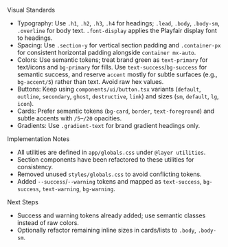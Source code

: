 Visual Standards

- Typography: Use `.h1`, `.h2`, `.h3`, `.h4` for headings; `.lead`, `.body`, `.body-sm`, `.overline` for body text. `.font-display` applies the Playfair display font to headings.
- Spacing: Use `.section-y` for vertical section padding and `.container-px` for consistent horizontal padding alongside `container mx-auto`.
- Colors: Use semantic tokens; treat brand green as `text-primary` for text/icons and `bg-primary` for fills. Use `text-success`/`bg-success` for semantic success, and reserve `accent` mostly for subtle surfaces (e.g., `bg-accent/5`) rather than text. Avoid raw hex values.
- Buttons: Keep using `components/ui/button.tsx` variants (`default`, `outline`, `secondary`, `ghost`, `destructive`, `link`) and sizes (`sm`, `default`, `lg`, `icon`).
- Cards: Prefer semantic tokens (`bg-card`, `border`, `text-foreground`) and subtle accents with `/5`–`/20` opacities.
- Gradients: Use `.gradient-text` for brand gradient headings only.

Implementation Notes

- All utilities are defined in `app/globals.css` under `@layer utilities`.
- Section components have been refactored to these utilities for consistency.
- Removed unused `styles/globals.css` to avoid conflicting tokens.
- Added `--success`/`--warning` tokens and mapped as `text-success`, `bg-success`, `text-warning`, `bg-warning`.

Next Steps

- Success and warning tokens already added; use semantic classes instead of raw colors.
- Optionally refactor remaining inline sizes in cards/lists to `.body`, `.body-sm`.

